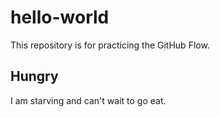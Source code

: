 # hello-world
This repository is for practicing the GitHub Flow.

## Hungry
I am starving and can't wait to go eat.
